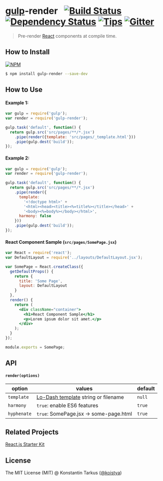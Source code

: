 # [gulp](http://gulpjs.com)-render &nbsp; [![Build Status](http://img.shields.io/travis/koistya/gulp-render/master.svg?style=flat)](http://travis-ci.org/koistya/gulp-render) [![Dependency Status](https://david-dm.org/koistya/gulp-render.svg?style=flat)](https://david-dm.org/koistya/gulp-render) [![Tips](http://img.shields.io/gratipay/koistya.svg?style=flat)](https://gratipay.com/koistya) [![Gitter](http://img.shields.io/badge/chat-online-brightgreen.svg?style=flat)](https://gitter.im/kriasoft/react-starter-kit)

> Pre-render [React](https://facebook.github.io/react/) components at compile time.

## How to Install

[![NPM](https://nodei.co/npm/gulp-render.png?compact=true)](https://www.npmjs.org/package/gulp-render)

```sh
$ npm install gulp-render --save-dev
```

## How to Use

#### Example 1:

```js
var gulp = require('gulp');
var render = require('gulp-render');

gulp.task('default', function() {
  return gulp.src('src/pages/**/*.jsx')
    .pipe(render({template: 'src/pages/_template.html'}))
    .pipe(gulp.dest('build'));
});
```

#### Example 2:

```js
var gulp = require('gulp');
var render = require('gulp-render');

gulp.task('default', function() {
  return gulp.src('src/pages/**/*.jsx')
    .pipe(render({
      template:
        '<!doctype html>' +
        '<html><head><title><%=title%></title></head>' +
        '<body><%=body%></body></html>',
      harmony: false
    }))
    .pipe(gulp.dest('build'));
});
```

#### React Component Sample (`src/pages/SomePage.jsx`)

```jsx
var React = require('react');
var DefaultLayout = require('../layouts/DefaultLayout.jsx');

var SomePage = React.createClass({
  getDefaultProps() {
    return {
      title: 'Some Page',
      layout: DefaultLayout
    }
  },
  render() {
    return (
      <div className="container">
        <h1>React Component Sample</h1>
        <p>Lorem ipsum dolor sit amet.</p>
      </div>
    );
  }
});

module.exports = SomePage;
```

## API

#### `render(options)`

option      | values                                                  | default
------------|---------------------------------------------------------|---------
`template`  | [Lo-Dash template](http://lodash.com/docs#template) string or filename | `null`
`harmony`   | `true`: enable ES6 features                             | `true`
`hyphenate` | `true`: SomePage.jsx -> some-page.html                  | `true`

## Related Projects

[React.js Starter Kit](https://github.com/kriasoft/react-starter-kit)

## License

The MIT License (MIT) @ Konstantin Tarkus ([@koistya](https://twitter.com/koistya))
